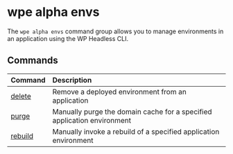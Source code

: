 # wpe alpha envs

The `wpe alpha envs` command group allows you to manage environments in an application using the WP Headless CLI.

## Commands

| Command                                          | Description                                                             |
| :----------------------------------------------- | :---------------------------------------------------------------------- |
| [delete](/reference/cli/wpe/alpha/envs/delete)   | Remove a deployed environment from an application                       |
| [purge](/reference/cli/wpe/alpha/envs/purge)     | Manually purge the domain cache for a specified application environment |
| [rebuild](/reference/cli/wpe/alpha/envs/rebuild) | Manually invoke a rebuild of a specified application environment        |
